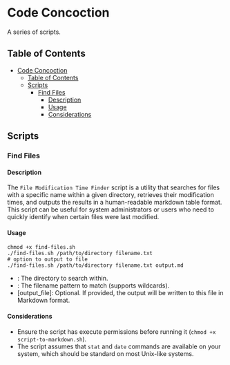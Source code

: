 # Code Concoction

A series of scripts.

## Table of Contents
- [Code Concoction](#code-concoction)
  - [Table of Contents](#table-of-contents)
  - [Scripts](#scripts)
    - [Find Files](#find-files)
      - [Description](#description)
      - [Usage](#usage)
      - [Considerations](#considerations)



## Scripts

### Find Files

#### Description
The `File Modification Time Finder` script is a utility that searches for files with a specific name within a given directory, retrieves their modification times, and outputs the results in a human-readable markdown table format. This script can be useful for system administrators or users who need to quickly identify when certain files were last modified.

#### Usage
```
chmod +x find-files.sh
./find-files.sh /path/to/directory filename.txt
# option to output to file
./find-files.sh /path/to/directory filename.txt output.md
```

- <directory>: The directory to search within.
- <filename>: The filename pattern to match (supports wildcards).
- [output_file]: Optional. If provided, the output will be written to this file in Markdown format.

#### Considerations
- Ensure the script has execute permissions before running it (`chmod +x script-to-markdown.sh`).
- The script assumes that `stat` and `date` commands are available on your system, which should be standard on most Unix-like systems.